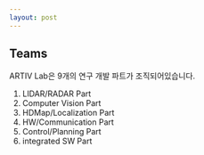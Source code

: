 ```yaml
---
layout: post
---
```



## Teams
ARTIV Lab은 9개의 연구 개발 파트가 조직되어있습니다.
  1. LIDAR/RADAR Part
  2. Computer Vision Part
  3. HDMap/Localization Part
  4. HW/Communication Part
  5. Control/Planning Part
  6. integrated SW Part

